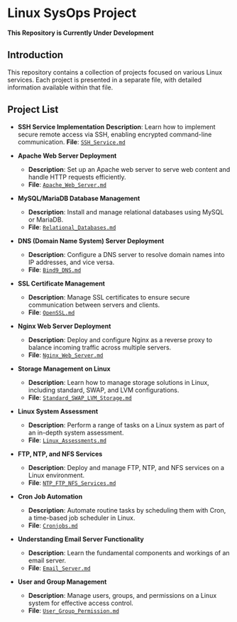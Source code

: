 # Linux SysOps Project

**This Repository is Currently Under Development**

## Introduction

This repository contains a collection of projects focused on various Linux services. Each project is presented in a separate file, with detailed information available within that file.

## Project List

- **SSH Service Implementation**
  **Description**: Learn how to implement secure remote access via SSH, enabling encrypted command-line communication.
  **File**: [`SSH_Service.md`](SSH_Service.md)

- **Apache Web Server Deployment**
   - **Description**: Set up an Apache web server to serve web content and handle HTTP requests efficiently.
   - **File**: [`Apache_Web_Server.md`](Apache_Web_Server.md)

- **MySQL/MariaDB Database Management**
   - **Description**: Install and manage relational databases using MySQL or MariaDB.
   - **File**: [`Relational_Databases.md`](Relational_Databases.md)

- **DNS (Domain Name System) Server Deployment**
   - **Description**: Configure a DNS server to resolve domain names into IP addresses, and vice versa.
   - **File**: [`Bind9_DNS.md`](Bind9_DNS.md)

- **SSL Certificate Management**
   - **Description**: Manage SSL certificates to ensure secure communication between servers and clients.
   - **File**: [`OpenSSL.md`](OpenSSL.md)

- **Nginx Web Server Deployment**
   - **Description**: Deploy and configure Nginx as a reverse proxy to balance incoming traffic across multiple servers.
   - **File**: [`Nginx_Web_Server.md`](Nginx_Web_Server.md)

- **Storage Management on Linux**
   - **Description**: Learn how to manage storage solutions in Linux, including standard, SWAP, and LVM configurations.
   - **File**: [`Standard_SWAP_LVM_Storage.md`](Standard_SWAP_LVM_Storage.md)

- **Linux System Assessment**
   - **Description**: Perform a range of tasks on a Linux system as part of an in-depth system assessment.
   - **File**: [`Linux_Assessments.md`](Linux_Assessments.md)

- **FTP, NTP, and NFS Services**
   - **Description**: Deploy and manage FTP, NTP, and NFS services on a Linux environment.
   - **File**: [`NTP_FTP_NFS_Services.md`](NTP_FTP_NFS_Services.md)

- **Cron Job Automation**
   - **Description**: Automate routine tasks by scheduling them with Cron, a time-based job scheduler in Linux.
   - **File**: [`Cronjobs.md`](Cronjobs.md)

- **Understanding Email Server Functionality**
   - **Description**: Learn the fundamental components and workings of an email server.
   - **File**: [`Email_Server.md`](Email_Server.md)

- **User and Group Management**
   - **Description**: Manage users, groups, and permissions on a Linux system for effective access control.
   - **File**: [`User_Group_Permission.md`](User_Group_Permission.md)

<!--
- **Web Application Deployment Project (PHP, Python, Node.js, Java)**
   - **Description**: Explore the deployment of web applications built with PHP, Python, Node.js, and Java, focusing on different hosting platforms and deployment strategies.
   - **File**: [`Web_App_Deployment_Project.md`](Web_App_Deployment_Project.md)
-->
